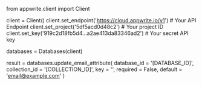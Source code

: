 from appwrite.client import Client

client = Client()
client.set_endpoint('https://cloud.appwrite.io/v1') # Your API Endpoint
client.set_project('5df5acd0d48c2') # Your project ID
client.set_key('919c2d18fb5d4...a2ae413da83346ad2') # Your secret API key

databases = Databases(client)

result = databases.update_email_attribute(
    database_id = '[DATABASE_ID]',
    collection_id = '[COLLECTION_ID]',
    key = '',
    required = False,
    default = 'email@example.com'
)
